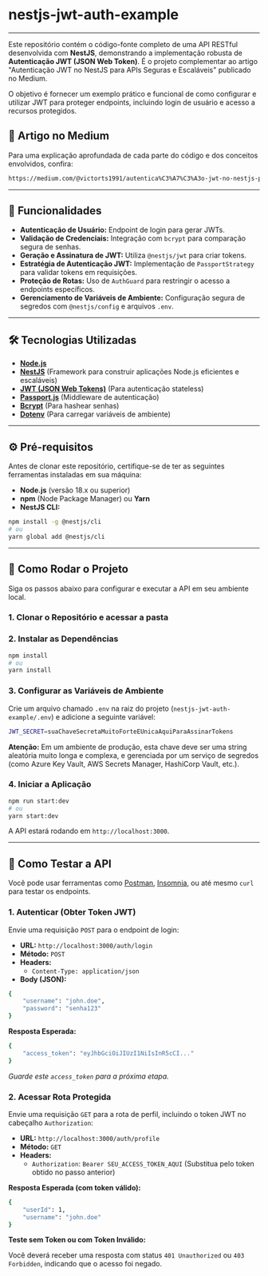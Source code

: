 # nestjs-jwt-auth-example

---

Este repositório contém o código-fonte completo de uma API RESTful desenvolvida com **NestJS**, demonstrando a implementação robusta de **Autenticação JWT (JSON Web Token)**. É o projeto complementar ao artigo "Autenticação JWT no NestJS para APIs Seguras e Escaláveis" publicado no Medium.

O objetivo é fornecer um exemplo prático e funcional de como configurar e utilizar JWT para proteger endpoints, incluindo login de usuário e acesso a recursos protegidos.

## 📄 Artigo no Medium

Para uma explicação aprofundada de cada parte do código e dos conceitos envolvidos, confira:

```bash
https://medium.com/@victorts1991/autentica%C3%A7%C3%A3o-jwt-no-nestjs-para-apis-seguras-e-escal%C3%A1veis-6b0093a29a84
```

---

## 🚀 Funcionalidades

* **Autenticação de Usuário:** Endpoint de login para gerar JWTs.
* **Validação de Credenciais:** Integração com `bcrypt` para comparação segura de senhas.
* **Geração e Assinatura de JWT:** Utiliza `@nestjs/jwt` para criar tokens.
* **Estratégia de Autenticação JWT:** Implementação de `PassportStrategy` para validar tokens em requisições.
* **Proteção de Rotas:** Uso de `AuthGuard` para restringir o acesso a endpoints específicos.
* **Gerenciamento de Variáveis de Ambiente:** Configuração segura de segredos com `@nestjs/config` e arquivos `.env`.

---

## 🛠️ Tecnologias Utilizadas

* [**Node.js**](https://nodejs.org/)
* [**NestJS**](https://nestjs.com/) (Framework para construir aplicações Node.js eficientes e escaláveis)
* [**JWT (JSON Web Tokens)**](https://jwt.io/) (Para autenticação stateless)
* [**Passport.js**](http://www.passportjs.org/) (Middleware de autenticação)
* [**Bcrypt**](https://www.npmjs.com/package/bcrypt) (Para hashear senhas)
* [**Dotenv**](https://www.npmjs.com/package/dotenv) (Para carregar variáveis de ambiente)

---

## ⚙️ Pré-requisitos

Antes de clonar este repositório, certifique-se de ter as seguintes ferramentas instaladas em sua máquina:

* **Node.js** (versão 18.x ou superior)
* **npm** (Node Package Manager) ou **Yarn**
* **NestJS CLI:**
```bash
npm install -g @nestjs/cli
# ou
yarn global add @nestjs/cli
```

---

## 🚀 Como Rodar o Projeto

Siga os passos abaixo para configurar e executar a API em seu ambiente local.

### 1. Clonar o Repositório e acessar a pasta

### 2. Instalar as Dependências

```bash
npm install
# ou
yarn install
```

### 3. Configurar as Variáveis de Ambiente

Crie um arquivo chamado `.env` na raiz do projeto (`nestjs-jwt-auth-example/.env`) e adicione a seguinte variável:

```bash
JWT_SECRET=suaChaveSecretaMuitoForteEUnicaAquiParaAssinarTokens
```

**Atenção:** Em um ambiente de produção, esta chave deve ser uma string aleatória muito longa e complexa, e gerenciada por um serviço de segredos (como Azure Key Vault, AWS Secrets Manager, HashiCorp Vault, etc.).

### 4. Iniciar a Aplicação

```bash
npm run start:dev
# ou
yarn start:dev
```

A API estará rodando em `http://localhost:3000`.

-----

## 🧪 Como Testar a API

Você pode usar ferramentas como [Postman](https://www.postman.com/downloads/), [Insomnia](https://insomnia.rest/download), ou até mesmo `curl` para testar os endpoints.

### 1. Autenticar (Obter Token JWT)

Envie uma requisição `POST` para o endpoint de login:

  * **URL:** `http://localhost:3000/auth/login`
  * **Método:** `POST`
  * **Headers:**
      * `Content-Type: application/json`
  * **Body (JSON):**
```bash
{
    "username": "john.doe",
    "password": "senha123"
}
```

**Resposta Esperada:**

```bash
{
    "access_token": "eyJhbGciOiJIUzI1NiIsInR5cCI..."
}
```

*Guarde este `access_token` para a próxima etapa.*

### 2. Acessar Rota Protegida

Envie uma requisição `GET` para a rota de perfil, incluindo o token JWT no cabeçalho `Authorization`:

  * **URL:** `http://localhost:3000/auth/profile`
  * **Método:** `GET`
  * **Headers:**
      * `Authorization`: `Bearer SEU_ACCESS_TOKEN_AQUI` (Substitua pelo token obtido no passo anterior)

**Resposta Esperada (com token válido):**

```bash
{
    "userId": 1,
    "username": "john.doe"
}
```

**Teste sem Token ou com Token Inválido:**

Você deverá receber uma resposta com status `401 Unauthorized` ou `403 Forbidden`, indicando que o acesso foi negado.

